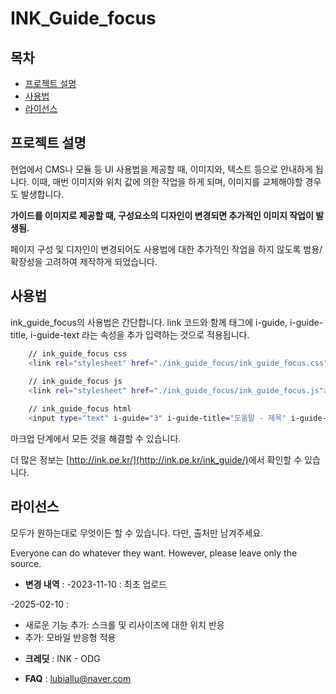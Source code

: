 # INK_Guide_focus

## 목차

- [프로젝트 설명](#프로젝트-설명)
- [사용법](#사용법)
- [라이선스](#라이선스)

## 프로젝트 설명

현업에서 CMS나 모듈 등 UI 사용법을 제공할 때, 이미지와, 텍스트 등으로 안내하게 됩니다.
이때, 매번 이미지와 위치 값에 의한 작업을 하게 되며, 이미지를 교체해야할 경우도 발생합니다.

**가이드를 이미지로 제공할 때, 구성요소의 디자인이 변경되면 추가적인 이미지 작업이 발생됨.**

페이지 구성 및 디자인이 변경되어도 사용법에 대한 추가적인 작업을 하지 않도록 범용/확장성을 고려하여 제작하게 되었습니다.

## 사용법

ink_guide_focus의 사용법은 간단합니다.
link 코드와 함께 태그에 i-guide, i-guide-title, i-guide-text 라는 속성을 추가 입력하는 것으로 적용됩니다.

```sh
    // ink_guide_focus css
    <link rel="stylesheet" href="./ink_guide_focus/ink_guide_focus.css">
    
    // ink_guide_focus js
    <link rel="stylesheet" href="./ink_guide_focus/ink_guide_focus.js">

    // ink_guide_focus html
    <input type="text" i-guide="3" i-guide-title="도움말 - 제목" i-guide-text="도움말 내용">
```

마크업 단계에서 모든 것을 해결할 수 있습니다.

더 많은 정보는 <a href="http://ink.pe.kr/ink_guide">[http://ink.pe.kr/](http://ink.pe.kr/ink_guide/)</a>에서 확인할 수 있습니다.

## 라이선스
모두가 원하는대로 무엇이든 할 수 있습니다.
다만, 출처만 남겨주세요.

Everyone can do whatever they want.
However, please leave only the source.


- **변경 내역** :
-2023-11-10 : 최초 업로드

-2025-02-10 : 
 * 새로운 기능 추가: 스크롤 및 리사이즈에 대한 위치 반응
 * 추가: 모바일 반응형 적용

- **크레딧** : INK - ODG

- **FAQ** : lubiallu@naver.com
